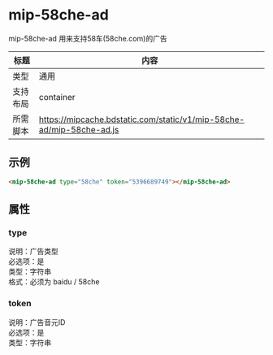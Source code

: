 # mip-58che-ad

mip-58che-ad 用来支持58车(58che.com)的广告

标题|内容
----|----
类型|通用
支持布局|container
所需脚本|https://mipcache.bdstatic.com/static/v1/mip-58che-ad/mip-58che-ad.js

## 示例

```html
<mip-58che-ad type="58che" token="5396689749"></mip-58che-ad>
```

## 属性

### type

说明：广告类型  
必选项：是  
类型：字符串  
格式：必须为 baidu / 58che


### token

说明：广告音元ID  
必选项：是  
类型：字符串 
